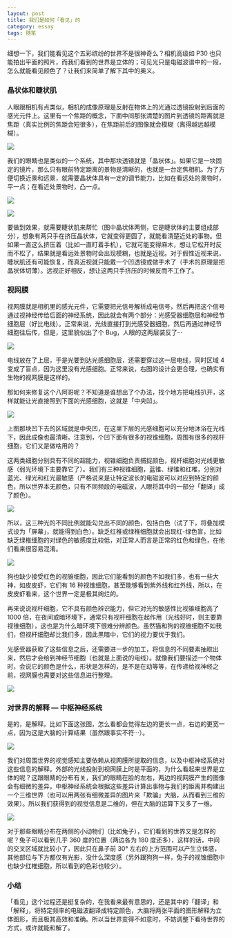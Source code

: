 ```yaml
---
layout: post
title: 我们是如何「看见」的
category: essay
tags: 随笔
---
```


细想一下，我们能看见这个五彩缤纷的世界不是很神奇么？相机高级如 P30 也只能拍出平面的照片，而我们看到的世界是立体的；可见光只是电磁波谱中的一段，怎么就能看见颜色了？让我们来简单了解下其中的奥义。

### 晶状体和睫状肌

人眼跟相机有点类似，相机的成像原理是反射在物体上的光通过透镜投射到后面的感光元件上。这里有一个焦距的概念，下面中间那张清楚的图片到透镜的距离就是焦距（真实比例的焦距会短很多），在焦距前后的图像就会模糊（离得越远越模糊）。

![](/image/see/1.png)

我们的眼睛也是类似的一个系统，其中那块透镜就是「晶状体」。如果它是一块固定的镜片，那么只有眼前特定距离的景物是清晰的，也就是一台定焦相机。为了方便切换近景和远景，就需要晶状体具有一定的调节能力，比如在看远处的景物时，平一点；在看近处景物时，凸一点。

![](/image/see/2.png)

![](/image/see/3.png)

要做到效果，就需要睫状肌来帮忙（图中晶状体两侧，它是睫状体的主要组成部分），想象有两只手在挤压晶状体，它就变得更圆了，就能看清楚近处的事物。但如果一直这么挤压着（比如一直盯着手机），它就可能变得麻木，想让它松开时反而不松了，结果就是看远处景物时会出现模糊，也就是近视。对于假性近视来说，睫状肌还有可能恢复，而真近视就只能戴一个凹透镜或做手术了（手术的原理是把晶状体切薄）。远视正好相反，想让这两只手挤压的时候反而不工作了。

### 视网膜

视网膜就是相机里的感光元件，它需要把光信号解析成电信号，然后再把这个信号通过视神经传给后面的神经系统，因此就会有两个部分：光感受器细胞层和神经节细胞层（好比电线）。正常来说，光线直接打到光感受器细胞，然后再通过神经节细胞往后传，但是，这里貌似出了个 Bug，人眼的这两层装反了···

![](/image/see/4.png)

电线放在了上层，于是光要到达光感细胞层，还需要穿过这一层电线，同时区域 4 变成了盲点，因为这里没有光感细胞。正常来说，右图的设计会更合理，也确实有生物的视网膜是这样的。

那如何来修复这个八阿哥呢？不知道是谁想出了个办法，找个地方把电线扒开，这样就能让光直接照到下面的光感细胞，这就是「中央凹」。

![](/image/see/5.jpg)

上图那块凹下去的区域就是中央凹，在这里下层的光感细胞可以充分地沐浴在光线下，因此成像也最清晰。注意到，个凹下面有很多的视锥细胞，周围有很多的视杆细胞，它们又是做啥用的？

这两类细胞分别具有不同的超能力，视锥细胞负责捕捉颜色，视杆细胞对光线更敏感（弱光环境下主要靠它了）。我们有三种视锥细胞，蓝锥、绿锥和红椎，分别对蓝光、绿光和红光最敏感（严格说来是让特定波长的电磁波可以对应到特定的颜色，所以世界本无颜色，只有不同频段的电磁波，人眼将其中的一部分「翻译」成了颜色）。

![](/image/see/6.jpg)

所以，这三种光的不同比例就能勾兑出不同的颜色，包括白色（试了下，将叠加模式设为「屏幕」，就能得到白色）。缺乏红椎或绿椎细胞就会出现红-绿色盲，比如缺乏绿椎细胞的对绿色的敏感度比较低，对正常人而言是正常的红色和绿色，在他们看来很容易混淆。

![](/image/see/7.png)

狗也缺少接受红色的视锥细胞，因此它们能看到的颜色不如我们多，也有一些大神，如皮皮虾，它们有 16 种视锥细胞，甚至能够看到紫外线和红外线，所以，在皮皮虾看来，这个世界一定是极其绚烂的。

再来说说视杆细胞，它不具有颜色辨识能力，但它对光的敏感性比视锥细胞高了 1000 倍，在夜间或暗环境下，通常只有视杆细胞在起作用（光线好时，则主要靠视锥细胞），这也是为什么暗环境下很难分辨颜色。虽然猫和狗的视锥细胞不如我们，但视杆细胞却比我们多，因此黑暗中，它们的视力要优于我们。

光感受器获取了这些信息之后，还需要进一步的加工，将信息的不同要素抽取出来，然后才会给到神经节细胞（也就是上面说的电线）。就像我们要描述一个物体时，会说它的颜色是什么，形状是怎样的，是不是在动等等，在传递给视神经之前，视网膜也需要对这些信息进行整理。

![](/image/see/8.jpg)

### 对世界的解释 — 中枢神经系统

是的，是解释。比如下面这张图，怎么看都会觉得左边的更长一点，右边的更宽一点，因为这是大脑的计算结果（虽然跟事实不符···）。

![](/image/see/9.jpg)

我们对周围世界的视觉感知主要依赖从视网膜所提取的信息，以及中枢神经系统对这些信息的解释。外部的光线投射到视网膜上时是平面的，为什么看起来世界是立体的呢？这跟眼睛的分布有关，我们的眼睛在脸的左右，两边的视网膜产生的图像会有细微的差异，中枢神经系统会根据这些差异计算出事物与我们的距离并构建出一个三维世界（也可以用两张有细微差异的图片来「欺骗」大脑，从而看到三维的效果）。所以我们获得到的视觉信息是二维的，但在大脑的运算下又多了一维。

![](/image/see/10.png)

对于那些眼睛分布在两侧的小动物们（比如兔子），它们看到的世界又是怎样的呢？兔子可以看到几乎 360 度的位置（两边各为 180 度还多），这样的话，中间的交叉区域就比较小了，因此只在鼻子前 30° 左右的上方范围可以产生立体感，其他部位与下方都仅有光影，没什么深度感（另外跟狗狗一样，兔子的视锥细胞中也缺少红椎细胞，所以看到的色彩也较少）。

### 小结

「看见」这个过程还是挺复杂的，在我看来最有意思的，还是其中的「翻译」和「解释」，将特定频率的电磁波翻译成特定颜色，大脑将两张平面的图形解释为立体图形，而且极其高效和准确。所以当世界变得不如意时，不妨调整下看待世界的方式，或许就能和解了。

